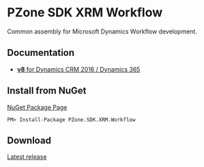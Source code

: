 # PZone SDK XRM Workflow
Common assembly for Microsoft Dynamics Workflow development.

## Documentation
<ul>
<li><a href="https://zooy.github.io/PZone.SDK.XRM.Workflow/v8/index.html"><b>v8</b> for Dynamics CRM 2016 / Dynamics 365</a></li>
</ul>

## Install from NuGet

<a href="https://preview.nuget.org/packages/PZone.SDK.XRM.Workflow/">NuGet Package Page</a>

```PM> Install-Package PZone.SDK.XRM.Workflow```

## Download

<a href="https://github.com/ZooY/PZone.SDK.XRM.Workflow/releases">Latest release</a>